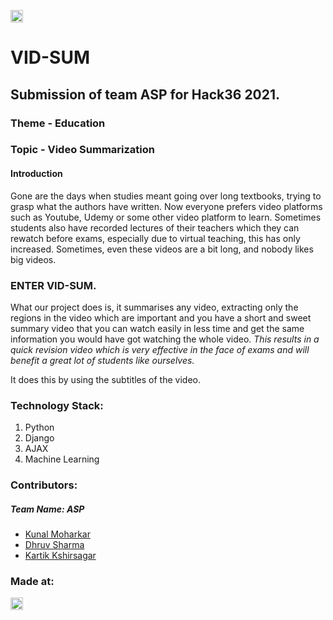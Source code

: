 <a href="https://hack36.com"> <img src="http://bit.ly/BuiltAtHack36" height=20px> </a>
# VID-SUM
## Submission of team ASP for Hack36 2021.
### Theme - Education

### Topic - Video Summarization

#### Introduction

Gone are the days when studies meant going over long textbooks, trying to grasp what the authors have written. Now everyone prefers video platforms such as Youtube, Udemy or some other video platform to learn. Sometimes students also have recorded lectures of their teachers which they can rewatch before exams, especially due to virtual teaching, this has only increased. Sometimes, even these videos are a bit long, and nobody likes big videos.

### ENTER VID-SUM.

What our project does is, it summarises any video, extracting only the regions in the video which are important and you have a short and sweet summary video that you can watch easily in less time and get the same information you would have got watching the whole video. *This results in a quick revision video which is very effective in the face of exams and will benefit a great lot of students like ourselves.*

It does this by using the subtitles of the video.



### Technology Stack:
  1) Python
  2) Django
  3) AJAX
  4) Machine Learning
 
 
### Contributors:

##### *Team Name: ASP*

* [Kunal Moharkar](https://github.com/KunalMoharkar)
* [Dhruv Sharma](https://github.com/dsdroid1)
* [Kartik Kshirsagar](https://github.com/kartikkshirsagar)

### Made at:
<a href="https://hack36.com"> <img src="http://bit.ly/BuiltAtHack36" height=20px> </a>
